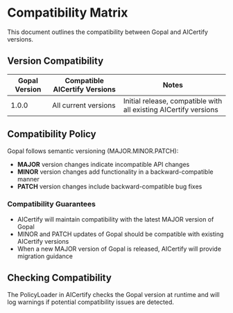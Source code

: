 # Compatibility Matrix

This document outlines the compatibility between Gopal and AICertify versions.

## Version Compatibility

| Gopal Version | Compatible AICertify Versions | Notes |
|---------------|-------------------------------|-------|
| 1.0.0         | All current versions          | Initial release, compatible with all existing AICertify versions |

## Compatibility Policy

Gopal follows semantic versioning (MAJOR.MINOR.PATCH):

- **MAJOR** version changes indicate incompatible API changes
- **MINOR** version changes add functionality in a backward-compatible manner
- **PATCH** version changes include backward-compatible bug fixes

### Compatibility Guarantees

- AICertify will maintain compatibility with the latest MAJOR version of Gopal
- MINOR and PATCH updates of Gopal should be compatible with existing AICertify versions
- When a new MAJOR version of Gopal is released, AICertify will provide migration guidance

## Checking Compatibility

The PolicyLoader in AICertify checks the Gopal version at runtime and will log warnings if potential compatibility issues are detected.
